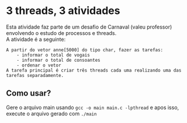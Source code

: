 # 3 threads, 3 atividades
Esta atividade faz parte de um desafio de Carnaval (valeu professor) envolvendo o estudo de processos e threads.   
A atividade é a seguinte:   
```
A partir do vetor anne[5000] do tipo char, fazer as tarefas:   
	- informar o total de vogais   
	- informar o total de consoantes   
	- ordenar o vetor   
A tarefa principal é criar três threads cada uma realizando uma das tarefas separadamente.
```

## Como usar?
Gere o arquivo main usando ```gcc -o main main.c -lpthread``` e apos isso, execute o arquivo gerado com ```./main```
